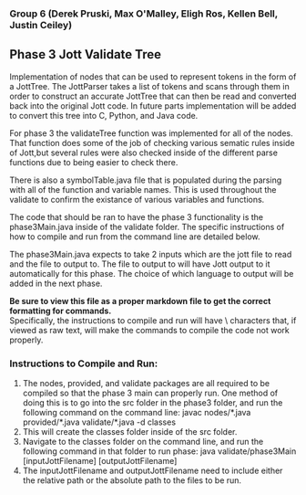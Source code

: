 ### Group 6 (Derek Pruski, Max O'Malley, Eligh Ros, Kellen Bell, Justin Ceiley)

## Phase 3 Jott Validate Tree

Implementation of nodes that can be used to represent tokens in the form of a JottTree. 
The JottParser takes a list of tokens and scans through them in order to construct 
an accurate JottTree that can then be read and converted back into the original Jott code. 
In future parts implementation will be added to convert this tree 
into C, Python, and Java code.

For phase 3 the validateTree function was implemented for all of the nodes.  That function does 
some of the job of checking various sematic rules inside of Jott,but several rules were also 
checked inside of the different parse functions due to being easier to check there.  

There is also a symbolTable.java file that is populated during the parsing with all of the 
function and variable names.  This is used throughout the validate to confirm the existance 
of various variables and functions.  

The code that should be ran to have the phase 3 functionality is the phase3Main.java inside of 
the validate folder.  The specific instructions of how to compile and run from the command line 
are detailed below. 

The phase3Main.java expects to take 2 inputs which are the jott file to read and the file to output to.
The file to output to will have Jott output to it automatically for this phase. 
The choice of which language to output will be added in the next phase. 

**Be sure to view this file as a proper markdown file to get the correct formatting for commands.**  
Specifically, the instructions to compile and run will have \ characters that, if viewed as raw text, will make the commands to compile the code not work properly.

### Instructions to Compile and Run: 
1. The nodes, provided, and validate packages are all required to be compiled so that the phase 3 main can properly run.  One method of doing this is to go into the src folder in the phase3 folder, and run the following command on the command line: 
javac nodes/\*.java provided/\*.java validate/\*.java -d classes
2. This will create the classes folder inside of the src folder. 
3. Navigate to the classes folder on the command line, and run the following command in that folder to run phase: java validate/phase3Main [inputJottFilename] [outputJottFilename]
4. The inputJottFilename and outputJottFilename need to include either the relative path or the absolute path to the files to be run.  
